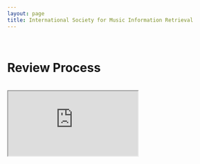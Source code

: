 ```yaml
---
layout: page
title: International Society for Music Information Retrieval
---
```


<br>

# Review Process
<br>

<iframe class="pdfviewer" src="https://docs.google.com/gview?url=https://drive.google.com/uc?id=1X41VSLn0Iw49272iRFQjNRgSmq2MH35K&embedded=true" />